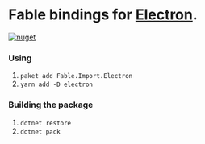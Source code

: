 Fable bindings for [Electron](https://github.com/electron/electron).
=======
[![nuget](https://badge.fury.io/nu/Fable.Import.Electron.svg)](https://badge.fury.io/nu/Fable.Import.Electron)



### Using
1. `paket add Fable.Import.Electron`
2. `yarn add -D electron`

### Building the package
1. `dotnet restore`
2. `dotnet pack`
